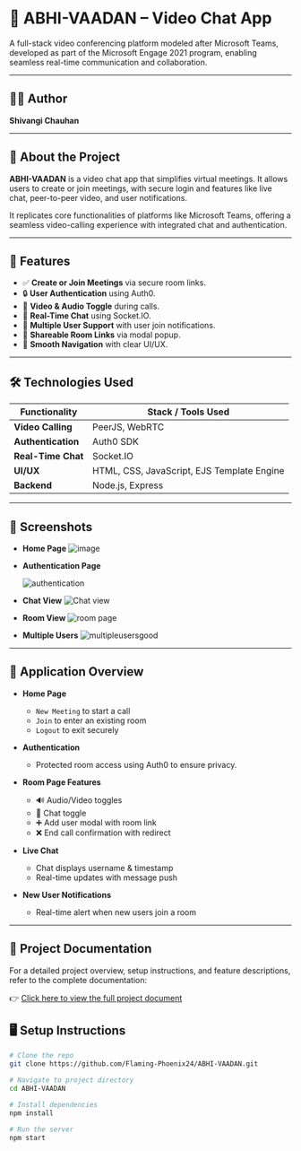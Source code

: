 # 💬 ABHI-VAADAN – Video Chat App

A full-stack video conferencing platform modeled after Microsoft Teams, developed as part of the Microsoft Engage 2021 program, enabling seamless real-time communication and collaboration.

---

## 👩‍💻 Author

**Shivangi Chauhan**

---

## 🧠 About the Project

**ABHI-VAADAN** is a video chat app that simplifies virtual meetings. It allows users to create or join meetings, with secure login and features like live chat, peer-to-peer video, and user notifications.  

It replicates core functionalities of platforms like Microsoft Teams, offering a seamless video-calling experience with integrated chat and authentication.

---

## 🚀 Features

- ✅ **Create or Join Meetings** via secure room links.
- 🔒 **User Authentication** using Auth0.
- 🎥 **Video & Audio Toggle** during calls.
- 💬 **Real-Time Chat** using Socket.IO.
- 👥 **Multiple User Support** with user join notifications.
- 🔗 **Shareable Room Links** via modal popup.
- 🧭 **Smooth Navigation** with clear UI/UX.

---

## 🛠️ Technologies Used

| Functionality       | Stack / Tools Used                        |
|---------------------|-------------------------------------------|
| **Video Calling**   | PeerJS, WebRTC                            |
| **Authentication**  | Auth0 SDK                                 |
| **Real-Time Chat**  | Socket.IO                                 |
| **UI/UX**           | HTML, CSS, JavaScript, EJS Template Engine|
| **Backend**         | Node.js, Express                          |

---

## 📸 Screenshots
- **Home Page**
![image](https://github.com/user-attachments/assets/41a7c8a8-fb7b-4997-8d96-056f33ecee39)

- **Authentication Page**
  
    ![authentication](https://github.com/user-attachments/assets/e644a959-16d1-4712-a9b0-1908cbc89d93)

- **Chat View**
![Chat view](https://github.com/user-attachments/assets/c4756c35-883f-40b1-8120-bfbf9456bf94)

- **Room View**
![room page](https://github.com/user-attachments/assets/93fc6510-9db5-4f3a-9399-5837131c3562)

- **Multiple Users**
![multipleusersgood](https://github.com/user-attachments/assets/b0ad173e-f852-4407-a27c-53353db55c18)







---

## 🧩 Application Overview

- **Home Page**  
  - `New Meeting` to start a call  
  - `Join` to enter an existing room  
  - `Logout` to exit securely

- **Authentication**  
  - Protected room access using Auth0 to ensure privacy.

- **Room Page Features**
  - 🔊 Audio/Video toggles  
  - 💬 Chat toggle  
  - ➕ Add user modal with room link  
  - ❌ End call confirmation with redirect

- **Live Chat**
  - Chat displays username & timestamp  
  - Real-time updates with message push

- **New User Notifications**
  - Real-time alert when new users join a room

---

## 📄 Project Documentation

For a detailed project overview, setup instructions, and feature descriptions, refer to the complete documentation:

👉 [Click here to view the full project document](https://docs.google.com/document/d/1wPgEN77wUUpJgDg_bLwhP6xowSePz3qG/edit)


## 🖥️ Setup Instructions

```bash
# Clone the repo
git clone https://github.com/Flaming-Phoenix24/ABHI-VAADAN.git

# Navigate to project directory
cd ABHI-VAADAN

# Install dependencies
npm install

# Run the server
npm start
